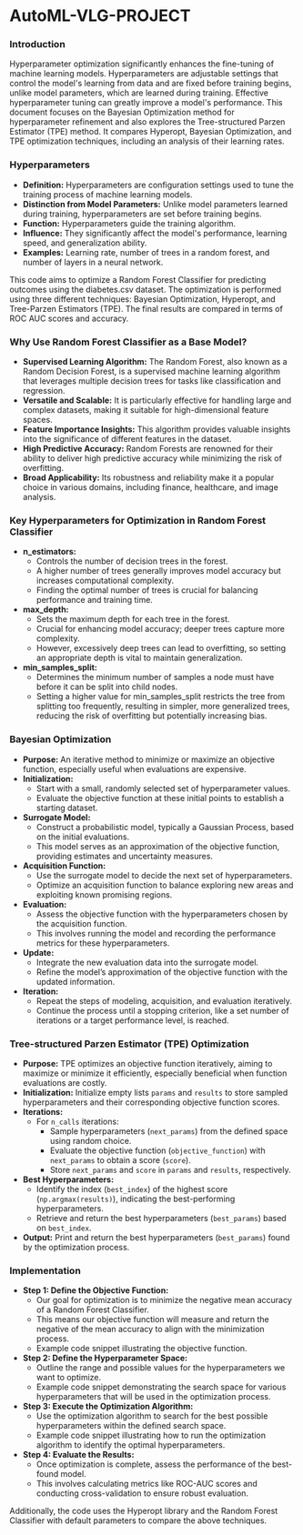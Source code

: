 # AutoML-VLG-PROJECT
### Introduction

Hyperparameter optimization significantly enhances the fine-tuning of machine learning models. Hyperparameters are adjustable settings that control the model's learning from data and are fixed before training begins, unlike model parameters, which are learned during training. Effective hyperparameter tuning can greatly improve a model's performance. This document focuses on the Bayesian Optimization method for hyperparameter refinement and also explores the Tree-structured Parzen Estimator (TPE) method. It compares Hyperopt, Bayesian Optimization, and TPE optimization techniques, including an analysis of their learning rates.

### Hyperparameters

- **Definition:** Hyperparameters are configuration settings used to tune the training process of machine learning models.
- **Distinction from Model Parameters:** Unlike model parameters learned during training, hyperparameters are set before training begins.
- **Function:** Hyperparameters guide the training algorithm.
- **Influence:** They significantly affect the model's performance, learning speed, and generalization ability.
- **Examples:** Learning rate, number of trees in a random forest, and number of layers in a neural network.

This code aims to optimize a Random Forest Classifier for predicting outcomes using the diabetes.csv dataset. The optimization is performed using three different techniques: Bayesian Optimization, Hyperopt, and Tree-Parzen Estimators (TPE). The final results are compared in terms of ROC AUC scores and accuracy.

### Why Use Random Forest Classifier as a Base Model?

- **Supervised Learning Algorithm:** The Random Forest, also known as a Random Decision Forest, is a supervised machine learning algorithm that leverages multiple decision trees for tasks like classification and regression.
- **Versatile and Scalable:** It is particularly effective for handling large and complex datasets, making it suitable for high-dimensional feature spaces.
- **Feature Importance Insights:** This algorithm provides valuable insights into the significance of different features in the dataset.
- **High Predictive Accuracy:** Random Forests are renowned for their ability to deliver high predictive accuracy while minimizing the risk of overfitting.
- **Broad Applicability:** Its robustness and reliability make it a popular choice in various domains, including finance, healthcare, and image analysis.

### Key Hyperparameters for Optimization in Random Forest Classifier

- **n_estimators:**
  - Controls the number of decision trees in the forest.
  - A higher number of trees generally improves model accuracy but increases computational complexity.
  - Finding the optimal number of trees is crucial for balancing performance and training time.
- **max_depth:**
  - Sets the maximum depth for each tree in the forest.
  - Crucial for enhancing model accuracy; deeper trees capture more complexity.
  - However, excessively deep trees can lead to overfitting, so setting an appropriate depth is vital to maintain generalization.
- **min_samples_split:**
  - Determines the minimum number of samples a node must have before it can be split into child nodes.
  - Setting a higher value for min_samples_split restricts the tree from splitting too frequently, resulting in simpler, more generalized trees, reducing the risk of overfitting but potentially increasing bias.

### Bayesian Optimization

- **Purpose:** An iterative method to minimize or maximize an objective function, especially useful when evaluations are expensive.
- **Initialization:**
  - Start with a small, randomly selected set of hyperparameter values.
  - Evaluate the objective function at these initial points to establish a starting dataset.
- **Surrogate Model:**
  - Construct a probabilistic model, typically a Gaussian Process, based on the initial evaluations.
  - This model serves as an approximation of the objective function, providing estimates and uncertainty measures.
- **Acquisition Function:**
  - Use the surrogate model to decide the next set of hyperparameters.
  - Optimize an acquisition function to balance exploring new areas and exploiting known promising regions.
- **Evaluation:**
  - Assess the objective function with the hyperparameters chosen by the acquisition function.
  - This involves running the model and recording the performance metrics for these hyperparameters.
- **Update:**
  - Integrate the new evaluation data into the surrogate model.
  - Refine the model’s approximation of the objective function with the updated information.
- **Iteration:**
  - Repeat the steps of modeling, acquisition, and evaluation iteratively.
  - Continue the process until a stopping criterion, like a set number of iterations or a target performance level, is reached.

### Tree-structured Parzen Estimator (TPE) Optimization

- **Purpose:** TPE optimizes an objective function iteratively, aiming to maximize or minimize it efficiently, especially beneficial when function evaluations are costly.
- **Initialization:** Initialize empty lists `params` and `results` to store sampled hyperparameters and their corresponding objective function scores.
- **Iterations:**
  - For `n_calls` iterations:
    - Sample hyperparameters (`next_params`) from the defined space using random choice.
    - Evaluate the objective function (`objective_function`) with `next_params` to obtain a score (`score`).
    - Store `next_params` and `score` in `params` and `results`, respectively.
- **Best Hyperparameters:**
  - Identify the index (`best_index`) of the highest score (`np.argmax(results)`), indicating the best-performing hyperparameters.
  - Retrieve and return the best hyperparameters (`best_params`) based on `best_index`.
- **Output:** Print and return the best hyperparameters (`best_params`) found by the optimization process.

### Implementation

- **Step 1: Define the Objective Function:**
  - Our goal for optimization is to minimize the negative mean accuracy of a Random Forest Classifier.
  - This means our objective function will measure and return the negative of the mean accuracy to align with the minimization process.
  - Example code snippet illustrating the objective function.
- **Step 2: Define the Hyperparameter Space:**
  - Outline the range and possible values for the hyperparameters we want to optimize.
  - Example code snippet demonstrating the search space for various hyperparameters that will be used in the optimization process.
- **Step 3: Execute the Optimization Algorithm:**
  - Use the optimization algorithm to search for the best possible hyperparameters within the defined search space.
  - Example code snippet illustrating how to run the optimization algorithm to identify the optimal hyperparameters.
- **Step 4: Evaluate the Results:**
  - Once optimization is complete, assess the performance of the best-found model.
  - This involves calculating metrics like ROC-AUC scores and conducting cross-validation to ensure robust evaluation.

Additionally, the code uses the Hyperopt library and the Random Forest Classifier with default parameters to compare the above techniques.
